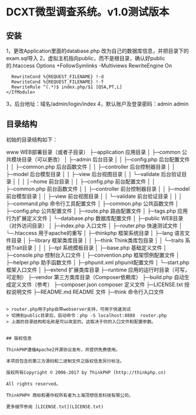 DCXT微型调查系统。v1.0测试版本
===============
## 安装
1，更改Application里面的database.php 改为自己的数据库信息，并把目录下的exam.sql导入
2，虚拟主机指向public，而不是根目录，确认好public的.htaccess
	<IfModule mod_rewrite.c>
	  Options +FollowSymlinks -Multiviews
	  RewriteEngine On

	  RewriteCond %{REQUEST_FILENAME} !-d
	  RewriteCond %{REQUEST_FILENAME} !-f
	  RewriteRule ^(.*)$ index.php/$1 [QSA,PT,L]
	</IfModule>
3，后台地址：域名/admin/login/index
4，默认账户及登录密码：admin admin


## 目录结构

初始的目录结构如下：

www  WEB部署目录（或者子目录）
├─application           应用目录
│  ├─common             公共模块目录（可以更改）
│  ├─admin              后台目录
│  │  ├─config.php      后台配置文件
│  │  ├─common.php      后台函数文件
│  │  ├─controller      后台控制器目录
│  │  ├─model           后台模型目录
│  │  ├─view            后台视图目录
│  │  └─validate        后台验证目录
│  │ 
│  │─home               前台目录
│  │  ├─config.php      前台配置文件
│  │  ├─common.php      前台函数文件
│  │  ├─controller      前台控制器目录
│  │  ├─model           前台模型目录
│  │  ├─view            前台视图目录
│  │  └─validate        前台验证目录
│  │
│  ├─command.php        命令行工具配置文件
│  ├─common.php         公共函数文件
│  ├─config.php         公共配置文件
│  ├─route.php          路由配置文件
│  ├─tags.php           应用行为扩展定义文件
│  └─database.php       数据库配置文件
│
├─public                WEB目录（对外访问目录）
│  ├─index.php          入口文件
│  ├─router.php         快速测试文件
│  └─.htaccess          用于apache的重写
│
├─thinkphp              框架系统目录
│  ├─lang               语言文件目录
│  ├─library            框架类库目录
│  │  ├─think           Think类库包目录
│  │  └─traits          系统Trait目录
│  │
│  ├─tpl                系统模板目录
│  ├─base.php           基础定义文件
│  ├─console.php        控制台入口文件
│  ├─convention.php     框架惯例配置文件
│  ├─helper.php         助手函数文件
│  ├─phpunit.xml        phpunit配置文件
│  └─start.php          框架入口文件
│
├─extend                扩展类库目录
├─runtime               应用的运行时目录（可写，可定制）
├─vendor                第三方类库目录（Composer依赖库）
├─build.php             自动生成定义文件（参考）
├─composer.json         composer 定义文件
├─LICENSE.txt           授权说明文件
├─README.md             README 文件
├─think                 命令行入口文件
~~~

> router.php用于php自带webserver支持，可用于快速测试
> 切换到public目录后，启动命令：php -S localhost:8888  router.php
> 上面的目录结构和名称是可以改变的，这取决于你的入口文件和配置参数。


## 版权信息

ThinkPHP遵循Apache2开源协议发布，并提供免费使用。

本项目包含的第三方源码和二进制文件之版权信息另行标注。

版权所有Copyright © 2006-2017 by ThinkPHP (http://thinkphp.cn)

All rights reserved。

ThinkPHP® 商标和著作权所有者为上海顶想信息科技有限公司。

更多细节参阅 [LICENSE.txt](LICENSE.txt)
